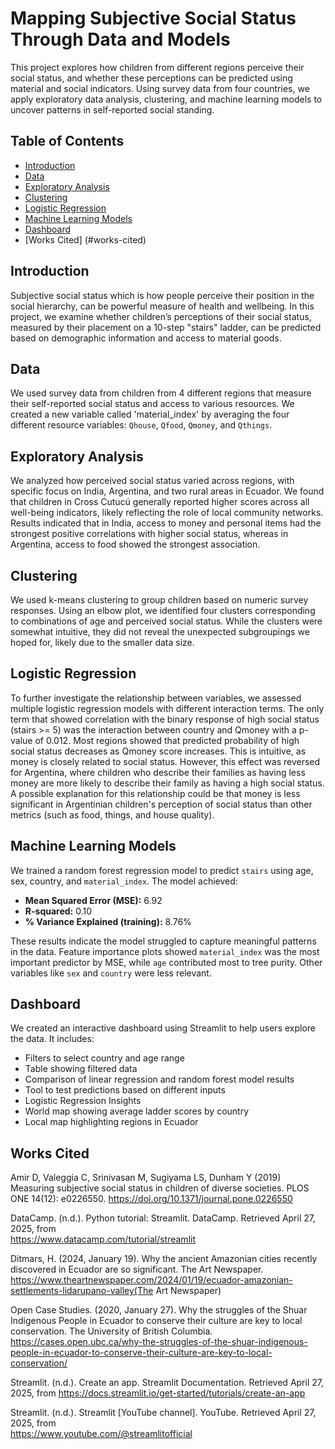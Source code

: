 # Mapping Subjective Social Status Through Data and Models

This project explores how children from different regions perceive their social status, and whether these perceptions can be predicted using material and social indicators. Using survey data from four countries, we apply exploratory data analysis, clustering, and machine learning models to uncover patterns in self-reported social standing.

## Table of Contents

- [Introduction](#introduction)
- [Data](#data)
- [Exploratory Analysis](#exploratory-analysis)
- [Clustering](#clustering)
- [Logistic Regression](#logistic-regression)
- [Machine Learning Models](#machine-learning-models)
- [Dashboard](#dashboard)
- [Works Cited] (#works-cited)
  



## Introduction

Subjective social status which is how people perceive their position in the social hierarchy, can be powerful measure of health and wellbeing. In this project, we examine whether children’s perceptions of their social status, measured by their placement on a 10-step "stairs" ladder, can be predicted based on demographic information and access to material goods.

## Data 

We used survey data from children from 4 different regions that measure their self-reported social status and access to various resources. We created a new variable called 'material_index' by averaging the four different resource variables: `Qhouse`, `Qfood`, `Qmoney`, and `Qthings`.


## Exploratory Analysis

We analyzed how perceived social status varied across regions, with specific focus on India, Argentina, and two rural areas in Ecuador. We found that children in Cross Cutucú generally reported higher scores across all well-being indicators, likely reflecting the role of local community networks. Results indicated that in India, access to money and personal items had the strongest positive correlations with higher social status, whereas in Argentina, access to food showed the strongest association. 

## Clustering

We used k-means clustering to group children based on numeric survey responses. Using an elbow plot, we identified four clusters corresponding to combinations of age and perceived social status. While the clusters were somewhat intuitive, they did not reveal the unexpected subgroupings we hoped for, likely due to the smaller data size. 

## Logistic Regression

To further investigate the relationship between variables, we assessed multiple logistic regression models with different interaction terms. The only term that showed correlation with the binary response of high social status (stairs >= 5) was the interaction between country and Qmoney with a p-value of 0.012. Most regions showed that predicted probability of high social status decreases as Qmoney score increases. This is intuitive, as money is closely related to social status. However, this effect was reversed for Argentina, where children who describe their families as having less money are more likely to describe their family as having a high social status. A possible explanation for this relationship could be that money is less significant in Argentinian children's perception of social status than other metrics (such as food, things, and house quality).

## Machine Learning Models

We trained a random forest regression model to predict `stairs` using age, sex, country, and `material_index`. The model achieved:

- **Mean Squared Error (MSE):** 6.92  
- **R-squared:** 0.10  
- **% Variance Explained (training):** 8.76%

These results indicate the model struggled to capture meaningful patterns in the data. Feature importance plots showed `material_index` was the most important predictor by MSE, while `age` contributed most to tree purity. Other variables like `sex` and `country` were less relevant.

## Dashboard
We created an interactive dashboard using Streamlit to help users explore the data. It includes:

- Filters to select country and age range
- Table showing filtered data
- Comparison of linear regression and random forest model results
- Tool to test predictions based on different inputs
- Logistic Regression Insights
- World map showing average ladder scores by country
- Local map highlighting regions in Ecuador 

## Works Cited
Amir D, Valeggia C, Srinivasan M, Sugiyama LS, Dunham Y (2019) Measuring subjective 
social status in children of diverse societies. PLOS ONE 14(12): e0226550. 
https://doi.org/10.1371/journal.pone.0226550

DataCamp. (n.d.). Python tutorial: Streamlit. DataCamp. Retrieved April 27, 2025, from  
https://www.datacamp.com/tutorial/streamlit

Ditmars, H. (2024, January 19). Why the ancient Amazonian cities recently discovered in 
Ecuador are so significant. The Art Newspaper. https://www.theartnewspaper.com/2024/01/19/ecuador-amazonian-settlements-lidarupano-valley(The Art Newspaper)

Open Case Studies. (2020, January 27). Why the struggles of the Shuar Indigenous People in 
Ecuador to conserve their culture are key to local conservation. The University of British 
Columbia. https://cases.open.ubc.ca/why-the-struggles-of-the-shuar-indigenous-people-in-ecuador-to-conserve-their-culture-are-key-to-local-conservation/

Streamlit. (n.d.). Create an app. Streamlit Documentation. Retrieved April 27, 2025, from
https://docs.streamlit.io/get-started/tutorials/create-an-app

Streamlit. (n.d.). Streamlit [YouTube channel]. YouTube. Retrieved April 27, 2025, from  
https://www.youtube.com/@streamlitofficial







